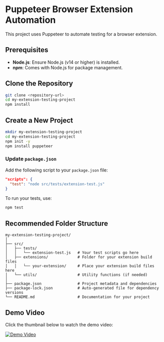 # Puppeteer Browser Extension Automation

This project uses Puppeteer to automate testing for a browser extension.

## Prerequisites
- **Node.js**: Ensure Node.js (v14 or higher) is installed.
- **npm**: Comes with Node.js for package management.

## Clone the Repository
```bash
git clone <repository-url>
cd my-extension-testing-project
npm install
```

## Create a New Project
```bash
mkdir my-extension-testing-project
cd my-extension-testing-project
npm init -y
npm install puppeteer
```

### Update `package.json`
Add the following script to your `package.json` file:
```json
"scripts": {
  "test": "node src/tests/extension-test.js"
}
```
To run your tests, use:
```bash
npm test
```

## Recommended Folder Structure
```
my-extension-testing-project/
│
├── src/
│   ├── tests/
│   │   └── extension-test.js   # Your test scripts go here
│   ├── extensions/             # Folder for your extension build files
│   │   └── your-extension/     # Place your extension build files here
│   └── utils/                  # Utility functions (if needed)
│
├── package.json                # Project metadata and dependencies
├── package-lock.json           # Auto-generated file for dependency versions
└── README.md                   # Documentation for your project
```

## Demo Video
Click the thumbnail below to watch the demo video:

[![Demo Video](https://img.youtube.com/vi/n4buHnfDWEA/0.jpg)](https://www.youtube.com/watch?v=n4buHnfDWEA)
